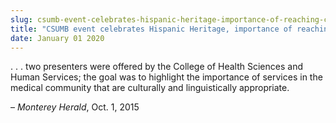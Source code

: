 ```yaml
---
slug: csumb-event-celebrates-hispanic-heritage-importance-of-reaching-community
title: "CSUMB event celebrates Hispanic Heritage, importance of reaching community"
date: January 01 2020
---
```


 
<p>
  . . . two presenters were offered by the College of Health Sciences and Human
  Services; the goal was to highlight the importance of services in the medical
  community that are culturally and linguistically appropriate.
</p>
<p>– <em>Monterey Herald</em>, Oct. 1, 2015</p>
 
